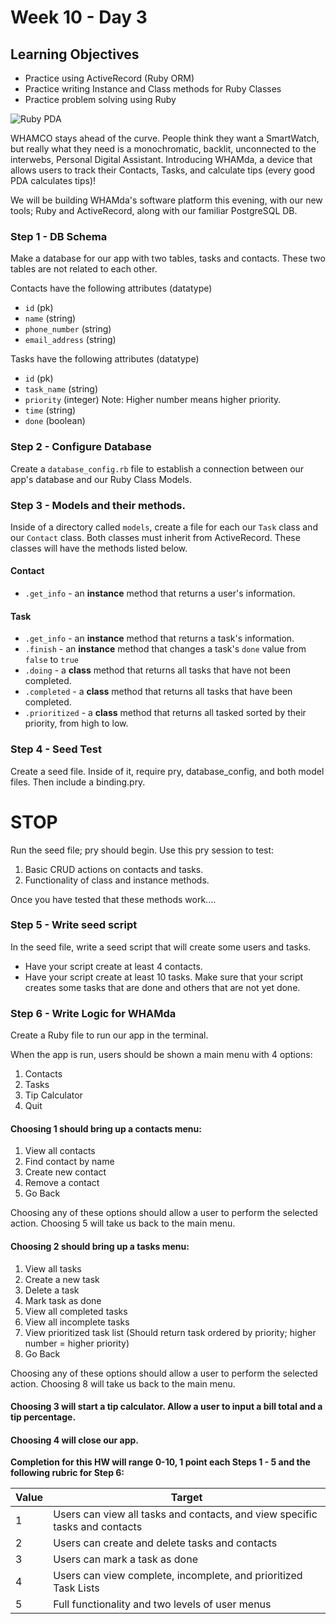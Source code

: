 # Week 10 - Day 3

## Learning Objectives

- Practice using ActiveRecord (Ruby ORM)
- Practice writing Instance and Class methods for Ruby Classes
- Practice problem solving using Ruby

![Ruby PDA](http://3.bp.blogspot.com/_meOqSET4ano/Sw0w_G73J6I/AAAAAAAAADE/T2UIuqNzXs0/s320/star-ruby-box-photo.gif)

WHAMCO stays ahead of the curve. People think they want a SmartWatch, but really what they need is a monochromatic, backlit, unconnected to the interwebs, Personal Digital Assistant.  Introducing WHAMda, a device that allows users to track their Contacts, Tasks, and calculate tips (every good PDA calculates tips)!

We will be building WHAMda's software platform this evening, with our new tools; Ruby and ActiveRecord, along with our familiar PostgreSQL DB.  

### Step 1 - DB Schema

Make a database for our app with two tables, tasks and contacts.  These two tables are not related to each other.

Contacts have the following attributes (datatype)

- `id` (pk)
- `name` (string)
- `phone_number` (string)
- `email_address` (string)

Tasks have the following attributes (datatype)

- `id` (pk)
- `task_name` (string)
- `priority` (integer) Note: Higher number means higher priority.  
- `time` (string)
- `done` (boolean)

### Step 2 - Configure Database

Create a `database_config.rb` file to establish a connection between our app's database and our Ruby Class Models.  

### Step 3 - Models and their methods.

Inside of a directory called `models`, create a file for each our `Task` class and our `Contact` class.  Both classes must inherit from ActiveRecord.  These classes will have the methods listed below.

#### Contact
- `.get_info` - an **instance** method that returns a user's information.

#### Task
- `.get_info` - an **instance** method that returns a task's information.
- `.finish` - an **instance** method that changes a task's `done` value from `false` to `true`
- `.doing` - a **class** method that returns all tasks that have not been completed.  
- `.completed` - a **class** method that returns all tasks that have been completed.
- `.prioritized` - a **class** method that returns all tasked sorted by their priority, from high to low.   

### Step 4 - Seed Test

Create a seed file.  Inside of it, require pry, database_config, and both model files.  Then include a binding.pry.  

# STOP

Run the seed file; pry should begin.  Use this pry session to test:

1. Basic CRUD actions on contacts and tasks.  
2. Functionality of class and instance methods.  

Once you have tested that these methods work....

### Step 5 - Write seed script

In the seed file, write a seed script that will create some users and tasks.  
- Have your script create at least 4 contacts.  
- Have your script create at least 10 tasks.  Make sure that your script creates some tasks that are done and others that are not yet done.  

### Step 6 - Write Logic for WHAMda

Create a Ruby file to run our app in the terminal.  

When the app is run, users should be shown a main menu with 4 options:

1. Contacts
2. Tasks
3. Tip Calculator
4. Quit

#### Choosing 1 should bring up a contacts menu:

1. View all contacts
2. Find contact by name
3. Create new contact
4. Remove a contact
5. Go Back

Choosing any of these options should allow a user to perform the selected action. Choosing 5 will take us back to the main menu.   

#### Choosing 2 should bring up a tasks menu:

1. View all tasks
2. Create a new task
3. Delete a task
4. Mark task as done
5. View all completed tasks
6. View all incomplete tasks
7. View prioritized task list (Should return task ordered by priority; higher number = higher priority) 
8. Go Back

Choosing any of these options should allow a user to perform the selected action.  Choosing 8 will take us back to the main menu.  

#### Choosing 3 will start a tip calculator.  Allow a user to input a bill total and a tip percentage.  

#### Choosing 4 will close our app.  

**Completion for this HW will range 0-10, 1 point each Steps 1 - 5 and the following rubric for Step 6:** 

| Value | Target |
| ----- | -------|
| 1  | Users can view all tasks and contacts, and view specific tasks and contacts |
| 2  | Users can create and delete tasks and contacts | 
| 3 | Users can mark a task as done |
| 4 | Users can view complete, incomplete, and prioritized Task Lists |
| 5 | Full functionality and two levels of user menus |

